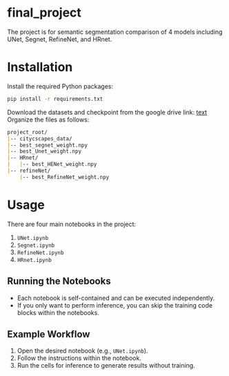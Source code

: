 # final_project
The project is for semantic segmentation comparison of 4 models including UNet, Segnet, RefineNet, and HRnet.

# Installation
Install the required Python packages:

```bash
pip install -r requirements.txt
```

Download the datasets and checkpoint from the google drive link: [text](https://drive.google.com/file/d/1C-Ggk8glo8UlmG9Z6A-QluKHIEtCgdIK/view?usp=sharing)
Organize the files as follows:
```markdown
project_root/
|-- citycscapes_data/
|-- best_segnet_weight.npy
|-- best_Unet_weight.npy
|-- HRnet/
|   |-- best_HENet_weight.npy
|-- refineNet/
    |-- best_RefineNet_weight.npy
```
# Usage

There are four main notebooks in the project:

1. `UNet.ipynb`
2. `Segnet.ipynb`
3. `RefineNet.ipynb`
4. `HRnet.ipynb`

## Running the Notebooks

- Each notebook is self-contained and can be executed independently.
- If you only want to perform inference, you can skip the training code blocks within the notebooks.

## Example Workflow

1. Open the desired notebook (e.g., `UNet.ipynb`).
2. Follow the instructions within the notebook.
3. Run the cells for inference to generate results without training.  